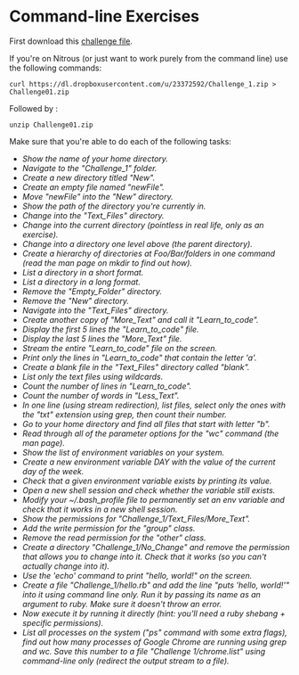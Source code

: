 # Command-line Exercises

First download this [challenge file](https://www.dropbox.com/s/6dkssywvvpfd8l0/Challenge_1.zip?dl=1).

If you're on Nitrous (or just want to work purely from the command line) use the following commands:

```
curl https://dl.dropboxusercontent.com/u/23372592/Challenge_1.zip > Challenge01.zip
```
Followed by : 

```
unzip Challenge01.zip
```

Make sure that you're able to do each of the following tasks:

- *Show the name of your home directory.*
- *Navigate to the "Challenge_1" folder.*
- *Create a new directory titled "New".*
- *Create an empty file named "newFile".*
- *Move "newFile" into the "New" directory.*
- *Show the path of the directory you're currently in.*
- *Change into the "Text_Files" directory.*
- *Change into the current directory (pointless in real life, only as an exercise).*
- *Change into a directory one level above (the parent directory).*
- *Create a hierarchy of directories at Foo/Bar/folders in one command (read the man page on mkdir to find out how).*
- *List a directory in a short format.*
- *List a directory in a long format.*
- *Remove the "Empty_Folder" directory.*
- *Remove the "New" directory.*
- *Navigate into the "Text_Files" directory.*
- *Create another copy of "More_Text" and call it "Learn_to_code".*
- *Display the first 5 lines the "Learn_to_code" file.*
- *Display the last 5 lines the "More_Text" file.*
- *Stream the entire "Learn_to_code" file on the screen.*
- *Print only the lines in "Learn_to_code" that contain the letter 'a'.*
- *Create a blank file in the "Text_Files" directory called "blank".*
- *List only the text files using wildcards.*
- *Count the number of lines in "Learn_to_code".*
- *Count the number of words in "Less_Text".*
- *In one line (using stream redirection), list files, select only the ones with the "txt" extension using grep, then count their number.*
- *Go to your home directory and find all files that start with letter "b".*
- *Read through all of the parameter options for the "wc" command (the man page).*
- *Show the list of environment variables on your system.*
- *Create a new environment variable DAY with the value of the current day of the week.*
- *Check that a given environment variable exists by printing its value.*
- *Open a new shell session and check whether the variable still exists.*
- *Modify your ~/.bash_profile file to permanently set an env variable and check that it works in a new shell session.*
- *Show the permissions for "Challenge_1/Text_Files/More_Text".*
- *Add the write permission for the "group" class.*
- *Remove the read permission for the "other" class.*
- *Create a directory "Challenge_1/No_Change" and remove the permission that allows you to change into it. Check that it works (so you can't actually change into it).*
- *Use the 'echo' command to print "hello, world!" on the screen.*
- *Create a file "Challenge_1/hello.rb" and add the line "puts 'hello, world!'" into it using command line only. Run it by passing its name as an argument to ruby. Make sure it doesn't throw an error.*
- *Now execute it by running it directly (hint: you'll need a ruby shebang + specific permissions).*
- *List all processes on the system ("ps" command with some extra flags), find out how many processes of Google Chrome are running using grep and wc. Save this number to a file "Challenge 1/chrome.list" using command-line only (redirect the output stream to a file).*


